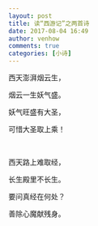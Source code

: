 ```yaml
---
layout: post
title: 读“西游记”之两首诗
date: 2017-08-04 16:49
author: venhow
comments: true
categories: [小诗]
---
```

西天澎湃烟云生，

烟云一生妖气盛。

妖气旺盛有大圣，

可惜大圣取上乘！

&nbsp;

西天路上难取经，

长生殿里不长生。

要问真经在何处？

善除心魔献残身。
